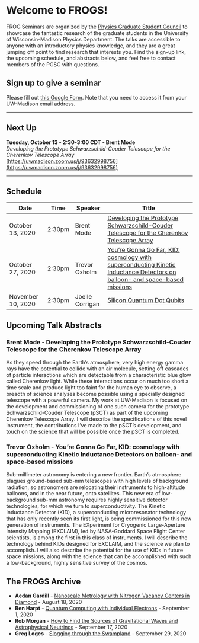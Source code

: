 # Welcome to FROGS!

FROG Seminars are organized by the [Physics Graduate Student Council](https://pgsc.physics.wisc.edu/) to showcase the fantastic research of the graduate students in the University of Wisconsin-Madison Physics Department.
The talks are accessible to anyone with an introductory physics knowledge, and they are a great jumping off point to find research that interests you.
Find the sign-up link, the upcoming schedule, and abstracts below, and feel free to contact members of the PGSC with questions.

## Sign up to give a seminar

Please fill out [this Google Form](https://forms.gle/438djJc1GmeK9qfS8). 
Note that you need to access it from your UW-Madison email address.

---

## Next Up
**Tuesday, October 13 - 2:30-3:00 CDT - Brent Mode**
<br>
_Developing the Prototype Schwarzschild-Couder Telescope for the Cherenkov Telescope Array_
<br>
[https://uwmadison.zoom.us/j/93632998756](https://uwmadison.zoom.us/j/93632998756)

---

## Schedule

| Date | Time | Speaker | Title |
| --- | --- | --- | --- |
| October 13, 2020 | 2:30pm | Brent Mode | [Developing the Prototype Schwarzschild-Couder Telescope for the Cherenkov Telescope Array](https://rmorgan10.github.io/FROGS/BrentMode/) |
| October 27, 2020 | 2:30pm | Trevor Oxholm | [You’re Gonna Go Far, KID: cosmology with superconducting Kinetic Inductance Detectors on balloon- and space-based missions](https://rmorgan10.github.io/FROGS/TrevorOxholm/) |
| November 10, 2020 | 2:30pm | Joelle Corrigan | [Silicon Quantum Dot Qubits](https://rmorgan10.github.io/FROGS/JoelleCorrigan/) |

## Upcoming Talk Abstracts

### Brent Mode - Developing the Prototype Schwarzschild-Couder Telescope for the Cherenkov Telescope Array

As they speed through the Earth’s atmosphere, very high energy gamma rays have the potential to collide with an air molecule, setting off cascades of particle interactions which are detectable from a characteristic blue glow called Cherenkov light. 
While these interactions occur on much too short a time scale and produce light too faint for the human eye to observe, a breadth of science analyses become possible using a specially designed telescope with a powerful camera. 
My work at UW-Madison is focused on the development and commissioning of one such camera for the prototype Schwarzschild-Couder Telescope (pSCT) as part of the upcoming Cherenkov Telescope Array. 
I will describe the specifications of this novel instrument, the contributions I’ve made to the pSCT’s development, and touch on the science that will be possible once the pSCT is completed.

### Trevor Oxholm - You’re Gonna Go Far, KID: cosmology with superconducting Kinetic Inductance Detectors on balloon- and space-based missions

Sub-millimeter astronomy is entering a new frontier. 
Earth’s atmosphere plagues ground-based sub-mm telescopes with high levels of background radiation, so astronomers are relocating their instruments to high-altitude balloons, and in the near future, onto satellites.
This new era of low-background sub-mm astronomy requires highly sensitive detector technologies, for which we turn to superconductivity. 
The Kinetic Inductance Detector (KID), a superconducting microresonator technology that has only recently seen its first light, is being commissioned for this new generation of instruments. 
The EXperiment for Cryogenic Large-Aperture Intensity Mapping (EXCLAIM), led by NASA-Goddard Space Flight Center scientists, is among the first in this class of instruments. 
I will describe the technology behind KIDs designed for EXCLAIM, and the science we plan to accomplish. 
I will also describe the potential for the use of KIDs in future space missions, along with the science that can be accomplished with such a low-background, highly sensitive survey of the cosmos.

## The FROGS Archive

- **Aedan Gardill** - [Nanoscale Metrology with Nitrogen Vacancy Centers in Diamond](https://rmorgan10.github.io/FROGS/AedanGardill/) - August 18, 2020
- **Ben Harpt** - [Quantum Computing with Individual Electrons](https://rmorgan10.github.io/FROGS/BenHarpt/) - September 1, 2020
- **Rob Morgan** - [How to Find the Sources of Gravitational Waves and Astrophysical Neutrinos](https://rmorgan10.github.io/FROGS/RobMorgan/) - September 17, 2020
- **Greg Loges** - [Slogging through the Swampland](https://rmorgan10.github.io/FROGS/GregLoges/) - September 29, 2020
